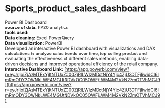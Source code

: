 # Sports_product_sales_dashboard
Power BI Dashboard <br/>
**source of data:** FP20 analytics <br/>
**tools used:** <br/>
**Data cleaning:** Excel PowerQuery<br/>
**Data visualization:** PowerBI <br/>
Developed an interactive Power BI dashboard with visualizations and DAX calculations to analyze sales trends over time, top selling product and evaluating the effectiveness of different sales methods, enabling data-driven decisions and improved operational efficiency of the retail company.<br/>
**Interactive Dashboard Link:** [https://app.powerbi.com/view?r=eyJrIjoiZjAzMTExYjItNTUxZC00ZjRlLWIzMDctNjY4Yjc4ZjU3OTFjIiwidCI6ImRmODY3OWNkLWE4MGUtNDVkOC05OWFjLWM4M2VkN2ZmOTVhMCJ9](https://app.powerbi.com/view?r=eyJrIjoiZjAzMTExYjItNTUxZC00ZjRlLWIzMDctNjY4Yjc4ZjU3OTFjIiwidCI6ImRmODY3OWNkLWE4MGUtNDVkOC05OWFjLWM4M2VkN2ZmOTVhMCJ9)
